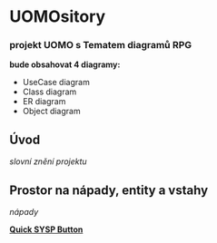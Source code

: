 # UOMOsitory
### projekt UOMO s Tematem diagramů RPG 
**bude obsahovat 4 diagramy:**
- UseCase diagram
- Class diagram
- ER diagram
- Object diagram
## Úvod
*slovní znění projektu*
## Prostor na nápady, entity a vstahy
*nápady*

[**Quick SYSP Button**](https://github.com/Maruch-MrSky/SYSPository)
